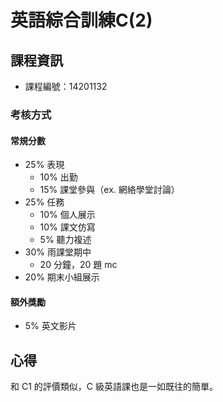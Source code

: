 # 英語綜合訓練C(2)



## 課程資訊

* 課程編號：14201132

### 考核方式

#### 常規分數

* 25% 表現
  * 10% 出勤
  * 15% 課堂參與（ex. 網絡學堂討論）
* 25% 任務
  * 10% 個人展示
  * 10% 課文仿寫
  * 5% 聽力複述
* 30% 雨課堂期中
  * 20 分鐘，20 題 mc
* 20% 期末小組展示

#### 額外獎勵

* 5% 英文影片

## 心得

和 C1 的評價類似，C 級英語課也是一如既往的簡單。
